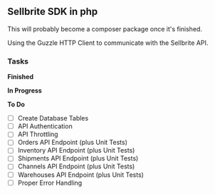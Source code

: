 ## Sellbrite SDK in php

This will probably become a composer package once it's finished.

Using the Guzzle HTTP Client to communicate with the Sellbrite API.

### Tasks

**Finished**



**In Progress**



**To Do**

 - [ ] Create Database Tables
 - [ ] API Authentication
 - [ ] API Throttling
 - [ ] Orders API Endpoint (plus Unit Tests)
 - [ ] Inventory API Endpoint (plus Unit Tests)
 - [ ] Shipments API Endpoint (plus Unit Tests)
 - [ ] Channels API Endpoint (plus Unit Tests)
 - [ ] Warehouses API Endpoint (plus Unit Tests)
 - [ ] Proper Error Handling
